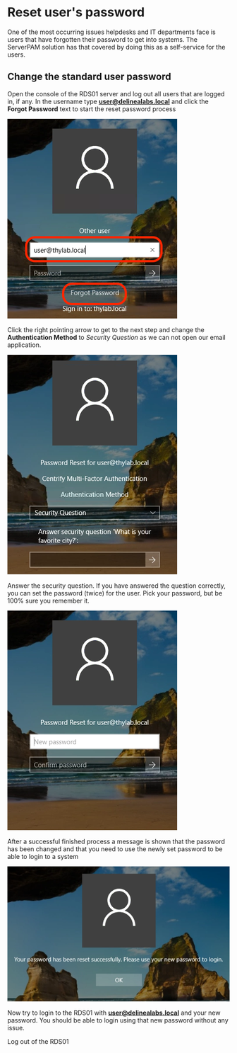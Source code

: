 # Reset user's password

One of the most occurring issues helpdesks and IT departments face is users that have forgotten their password to get into systems. The ServerPAM solution has that covered by doing this as a self-service for the users.

## Change the standard user password

Open the console of the RDS01 server and log out all users that are logged in, if any.
In the username type **user@delinealabs.local** and click the **Forgot Password** text to start the reset password process

![](../../images/lab0044.png)

Click the right pointing arrow to get to the next step and change the **Authentication Method** to *Security Question* as we can not open our email application.

![](../../images/lab0045.png)

Answer the security question. If you have answered the question correctly, you can set the password (twice) for the user. Pick your password, but be 100% sure you remember it.

![](../../images/lab0046.png)

After a successful finished process a message is shown that the password has been changed and that you need to use the newly set password to be able to login to a system

![](../../images/lab0047.png)

Now try to login to the RDS01 with **user@delinealabs.local** and your new password. You should be able to login using that new password without any issue.

Log out of the RDS01

